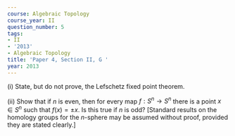 ```yaml
---
course: Algebraic Topology
course_year: II
question_number: 5
tags:
- II
- '2013'
- Algebraic Topology
title: 'Paper 4, Section II, G '
year: 2013
---
```




(i) State, but do not prove, the Lefschetz fixed point theorem.

(ii) Show that if $n$ is even, then for every map $f: S^{n} \rightarrow S^{n}$ there is a point $x \in S^{n}$ such that $f(x)=\pm x$. Is this true if $n$ is odd? [Standard results on the homology groups for the $n$-sphere may be assumed without proof, provided they are stated clearly.]